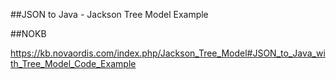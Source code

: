 ##JSON to Java - Jackson Tree Model Example

##NOKB

https://kb.novaordis.com/index.php/Jackson_Tree_Model#JSON_to_Java_with_Tree_Model_Code_Example


